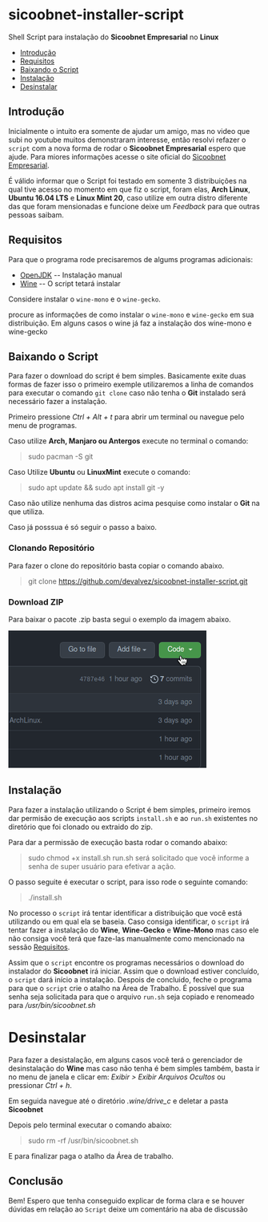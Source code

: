 # sicoobnet-installer-script
Shell Script para instalação do **Sicoobnet Empresarial** no **Linux**

- [Introdução](#introduction)
- [Requisitos](#requirements)
- [Baixando o Script](#downloads)
- [Instalação](#install)
- [Desinstalar](#uninstall)

<a id="introduction"></a>
## Introdução

Inicialmente o intuito era somente de ajudar um amigo, mas no video que subi no youtube muitos demonstraram interesse, então resolvi refazer o `script` com a nova forma de rodar o **Sicoobnet Empresarial** espero que ajude. Para miores informações acesse o site oficial do [Sicoobnet Empresarial](https://empresarial.sicoobnet.com.br/instalador/).

É válido informar que o Script foi testado em somente 3 distribuições na qual tive acesso no momento em que fiz o script, foram elas, **Arch Linux**,  **Ubuntu 16.04 LTS** e **Linux Mint 20**, caso utilize em outra distro diferente das que foram mensionadas e funcione deixe um _Feedback_ para que outras pessoas saibam.

<a id="requirements"></a>
## Requisitos

Para que o programa rode precisaremos de algums programas adicionais:

- [OpenJDK]("https://openjdk.java.net/install") -- Instalação manual
- [Wine]("https://wiki.winehq.org/Download") -- O script tetará instalar

Considere instalar o `wine-mono` e o `wine-gecko`.

procure as informações de como instalar o `wine-mono` e `wine-gecko` em sua distribuição. Em alguns casos o wine já faz a instalação dos wine-mono e wine-gecko


<a id="downloads"></a>
## Baixando o Script

Para fazer o download do script é bem simples. Basicamente exite duas formas de fazer isso o primeiro exemple utilizaremos a linha de comandos para executar o comando `git clone` caso não tenha o **Git** instalado será necessário fazer a instalação.

Primeiro pressione _Ctrl + Alt + t_
para abrir um terminal ou navegue pelo menu de programas.

Caso utilize **Arch, Manjaro ou Antergos**  execute no terminal o comando:
> sudo pacman -S git

Caso Utilize **Ubuntu** ou **LinuxMint** execute o comando:
> sudo apt update && sudo apt install git -y

Caso não utilize nenhuma das distros acima pesquise como instalar o **Git** na que utiliza.

Caso já posssua é só seguir o passo a baixo.


### Clonando Repositório

Para fazer o clone do repositório basta copiar o comando abaixo.
> git clone https://github.com/devalvez/sicoobnet-installer-script.git


### Download ZIP
Para baixar o pacote .zip basta segui o exemplo da imagem abaixo.

![download-zip.gif](./download-zip.gif)


<a id="install"></a>
## Instalação

Para fazer a instalação utilizando o Script é bem simples, primeiro iremos dar permisão de execução aos scripts `install.sh` e ao `run.sh` existentes no diretório que foi clonado ou extraido do zip.

Para dar a permissão de execução basta rodar o comando abaixo:
> sudo chmod +x install.sh run.sh
será solicitado que você informe a senha de super usuário para efetivar a ação.

O passo seguite é executar o script, para isso rode o seguinte comando:
> ./install.sh

No processo o `script` irá tentar identificar a distribuição que você está utilizando ou em qual ela se baseia. Caso consiga identificar, o `script` irá tentar fazer a instalação do **Wine**, **Wine-Gecko** e **Wine-Mono** mas caso ele não consiga você terá que faze-las manualmente como mencionado na sessão [Requisitos](#requirements).

Assim que o `script` encontre os programas necessários o download do instalador do **Sicoobnet** irá iniciar. Assim que o download estiver concluído, o `script` dará início a instalação. Despois de concluido, feche o programa para que o `script` crie o atalho na Área de Trabalho. É possível que sua senha seja solicitada para que o arquivo `run.sh` seja copiado e renomeado para _/usr/bin/sicoobnet.sh_

<a id="uninstall"></a>
# Desinstalar
Para fazer a desistalação, em alguns casos você terá o gerenciador de desinstalação do **Wine** mas caso não tenha é bem simples também, basta ir no menu de janela e clicar em: _Exibir > Exibir Arquivos Ocultos_ ou pressionar _Ctrl + h_.

Em seguida navegue até o diretório _.wine/drive_c_ e deletar a pasta **Sicoobnet**

Depois pelo terminal executar o comando abaixo:

> sudo rm -rf /usr/bin/sicoobnet.sh

E para finalizar paga o atalho da Área de trabalho.

## Conclusão
Bem! Espero que tenha conseguido explicar de forma clara e se houver dúvidas em relação ao `Script` deixe um comentário na aba de discussão
